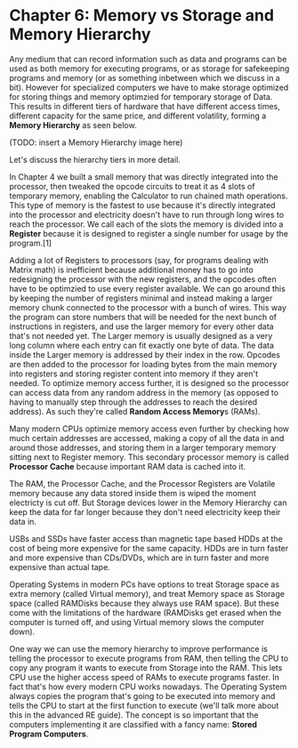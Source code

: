 # Chapter 6: Memory vs Storage and Memory Hierarchy

Any medium that can record information such as data and programs can be used as both memory for executing programs, or as storage for safekeeping programs and memory (or as something inbetween which we discuss in a bit). However for specialized computers we have to make storage optimized for storing things and memory optimzied for temporary storage of Data. This results in different tiers of hardware that have different access times, different capacity for the same price, and different volatility, forming a **Memory Hierarchy** as seen below.

(TODO: insert a Memory Hierarchy image here)

Let's discuss the hierarchy tiers in more detail.

In Chapter 4 we built a small memory that was directly integrated into the processor, then tweaked the opcode circuits to treat it as 4 slots of temporary memory, enabling the Calculator to run chained math operations. This type of memory is the fastest to use because it's directly integrated into the processor and electricity doesn't have to run through long wires to reach the processor. We call each of the slots the memory is divided into a **Register** because it is designed to register a single number for usage by the program.[1]

Adding a lot of Registers to processors (say, for programs dealing with Matrix math) is inefficient because additional money has to go into redesigning the processor with the new registers, and the opcodes often have to be optimzied to use every register available. We can go around this by keeping the number of registers minimal and instead making a larger memory chunk connected to the processor with a bunch of wires. This way the program can store numbers that will be needed for the next bunch of instructions in registers, and use the larger memory for every other data that's not needed yet.
The Larger memory is usually designed as a very long column where each entry can fit exactly one byte of data. The data inside the Larger memory is addressed by their index in the row. Opcodes are then added to the processor for loading bytes from the main memory into registers and storing register content into memory if they aren't needed. To optimize memory access further, it is designed so the processor can access data from any random address in the memory (as opposed to having to manually step through the addresses to reach the desired address). As such they're called **Random Access Memory**s (RAMs).

Many modern CPUs optimize memory access even further by checking how much certain addresses are accessed, making a copy of all the data in and around those addresses, and storing them in a larger temporary memory sitting next to Register memory. This secondary processor memory is called **Processor Cache** because important RAM data is cached into it.

The RAM, the Processor Cache, and the Processor Registers are Volatile memory because any data stored inside them is wiped the moment electricty is cut off. But Storage devices lower in the Memory Hierarchy can keep the data for far longer because they don't need electricity keep their data in.

USBs and SSDs have faster access than magnetic tape based HDDs at the cost of being more expensive for the same capacity. HDDs are in turn faster and more expensive than CDs/DVDs, which are in turn faster and more expensive than actual tape.

Operating Systems in modern PCs have options to treat Storage space as extra memory (called Virtual memory), and treat Memory space as Storage space (called RAMDisks because they always use RAM space). But these come with the limitations of the hardware (RAMDisks get erased when the computer is turned off, and using Virtual memory slows the computer down).

One way we can use the memory hierarchy to improve performance is telling the processor to execute programs from RAM, then telling the CPU to copy any program it wants to execute from Storage into the RAM. This lets CPU use the higher access speed of RAMs to execute programs faster. 
In fact that's how every modern CPU works nowadays. The Operating System always copies the program that's going to be executed into memory and tells the CPU to start at the first function to execute (we'll talk more about this in the advanced RE guide). The concept is so important that the computers implementing it are classified with a fancy name: **Stored Program Computers**.
